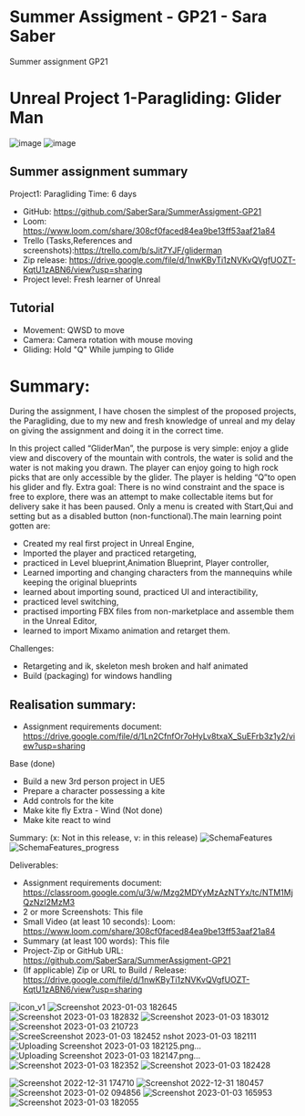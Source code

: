 # Summer Assigment - GP21 - Sara Saber
Summer assignment GP21

# Unreal Project 1-Paragliding: Glider Man

![image](https://user-images.githubusercontent.com/20385915/210437387-3ae0c692-ffe5-4840-81ac-b0e9f58a7817.png)
![image](https://user-images.githubusercontent.com/20385915/210438654-4ed6af40-c50b-40cb-b839-288f68af178d.png)

## Summer assignment summary

Project1: Paragliding
Time: 6 days
- GitHub:
https://github.com/SaberSara/SummerAssigment-GP21 
- Loom:
https://www.loom.com/share/308cf0faced84ea9be13ff53aaf21a84 
- Trello (Tasks,References and screenshots):https://trello.com/b/sJit7YJF/gliderman 
- Zip release: https://drive.google.com/file/d/1nwKByTi1zNVKvQVgfUOZT-KqtU1zABN6/view?usp=sharing
- Project level: Fresh learner of Unreal


## Tutorial

- Movement: QWSD to move
- Camera: Camera rotation with mouse moving
- Gliding: Hold "Q" While jumping to Glide

# Summary:

During the assignment, I have chosen the simplest of the proposed projects, the Paragliding, due to my new and fresh knowledge of unreal and my delay on giving the assignment and doing it in the correct time.


In this project called “GliderMan”, the purpose is very simple: enjoy a glide view and discovery of the mountain with controls, the water is solid and the water is not making you drawn. The player can enjoy going to high rock picks that are only accessible by the glider.
The player is helding “Q”to open his glider and fly.
Extra goal: There is no wind constraint and the space is free to explore, there was an attempt to make collectable items but for delivery sake it has been paused. Only a menu is created with Start,Qui and setting but as a disabled button (non-functional).The main learning point gotten are: 
- Created my real first project in Unreal Engine, 
- Imported the player and practiced retargeting, 
- practiced in Level blueprint,Animation Blueprint, Player controller, 
- Learned importing and changing characters from the mannequins while keeping the original blueprints
- learned about importing sound, practiced UI and interactibility, 
- practiced level switching, 
- practised importing FBX files from non-marketplace and assemble them in the Unreal Editor,
- learned to import Mixamo animation and retarget them.

Challenges:
- Retargeting and ik, skeleton mesh broken and half animated
- Build (packaging) for windows handling


## Realisation summary:

- Assignment requirements document: 
https://drive.google.com/file/d/1Ln2CfnfOr7oHyLv8txaX_SuEFrb3z1y2/view?usp=sharing

Base (done)
- Build a new 3rd person project in UE5
- Prepare a character possessing a kite
- Add controls for the kite
- Make kite fly
Extra - Wind (Not done)
- Make kite react to wind

Summary:
(x: Not in this release, v: in this release)
![SchemaFeatures](https://user-images.githubusercontent.com/20385915/210437747-2dd537b3-0d18-4328-9c6e-03bd2157d136.jpg)
![SchemaFeatures_progress](https://user-images.githubusercontent.com/20385915/210437711-6f90308c-dc6b-433d-8a37-95e517cd6bf5.jpg)


Deliverables:
- Assignment requirements document: https://classroom.google.com/u/3/w/Mzg2MDYyMzAzNTYx/tc/NTM1MjQzNzI2MzM3 
- 2 or more Screenshots: This file
- Small Video (at least 10 seconds): Loom: https://www.loom.com/share/308cf0faced84ea9be13ff53aaf21a84 
- Summary (at least 100 words): This file
- Project-Zip or GitHub URL: https://github.com/SaberSara/SummerAssigment-GP21 
- (If applicable) Zip or URL to Build / Release: https://drive.google.com/file/d/1nwKByTi1zNVKvQVgfUOZT-KqtU1zABN6/view?usp=sharing




![icon_v1](https://user-images.githubusercontent.com/20385915/210437742-9066cab4-1ccd-46d9-892d-b829decaf922.png)
![Screenshot 2023-01-03 182645](https://user-images.githubusercontent.com/20385915/210437800-d86a4cc4-f9db-4d6c-a25a-23521ab0f7d2.png)
![Screenshot 2023-01-03 182832](https://user-images.githubusercontent.com/20385915/210437803-bea473fe-ee6c-4a03-8daf-7b3ee49fa5bb.png)
![Screenshot 2023-01-03 183012](https://user-images.githubusercontent.com/20385915/210437805-855714d0-2a22-4164-8ea3-2a4b513eab22.png)
![Screenshot 2023-01-03 210723](https://user-images.githubusercontent.com/20385915/210437807-09902ec9-3439-4885-9268-3bab1bf2841f.png)
![Scree![Screenshot 2023-01-03 182452](https://user-images.githubusercontent.com/20385915/210437796-593ee315-e33d-4b04-bc00-1a9d15f3531f.png)
nshot 2023-01-03 182111](https://user-images.githubusercontent.com/20385915/210437784-e2a45a8c-5d4e-433e-b758-e0c7d247aaec.png)
![Uploading Screenshot 2023-01-03 182125.png…]()
![Uploading Screenshot 2023-01-03 182147.png…]()
![Screenshot 2023-01-03 182352](https://user-images.githubusercontent.com/20385915/210437791-9931c7b6-b749-459a-aa68-e739244f3849.png)
![Screenshot 2023-01-03 182428](https://user-images.githubusercontent.com/20385915/210437794-1483470f-bfc8-4196-a03f-3ffe435e5825.png)



![Screenshot 2022-12-31 174710](https://user-images.githubusercontent.com/20385915/210437749-8c5f7a71-35a0-477c-ae05-c56f7bf614e7.png)
![Screenshot 2022-12-31 180457](https://user-images.githubusercontent.com/20385915/210437758-710ba235-1a3e-4041-be09-0b384b4f1921.png)
![Screenshot 2023-01-02 094856](https://user-images.githubusercontent.com/20385915/210437761-e9d32cd0-2520-4a5c-b6f1-cc187439fb77.png)
![Screenshot 2023-01-03 165953](https://user-images.githubusercontent.com/20385915/210437773-c92c4f3a-e7bc-4f7c-9ec5-5a526720d2b7.png)
![Screenshot 2023-01-03 182055](https://user-images.githubusercontent.com/20385915/210437778-2f3e0a1b-4e8a-4956-a48b-329669344f58.png)



